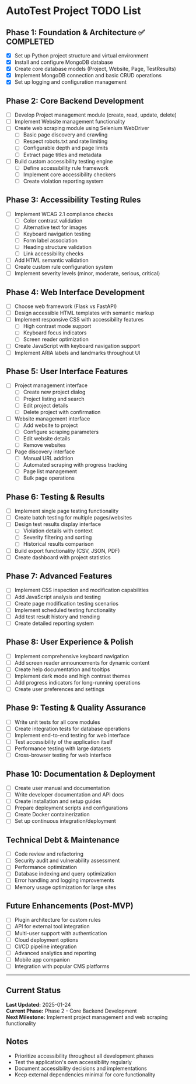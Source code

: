 # AutoTest Project TODO List

## Phase 1: Foundation & Architecture ✅ COMPLETED
- [x] Set up Python project structure and virtual environment
- [x] Install and configure MongoDB database
- [x] Create core database models (Project, Website, Page, TestResults)
- [x] Implement MongoDB connection and basic CRUD operations
- [x] Set up logging and configuration management

## Phase 2: Core Backend Development
- [ ] Develop Project management module (create, read, update, delete)
- [ ] Implement Website management functionality
- [ ] Create web scraping module using Selenium WebDriver
  - [ ] Basic page discovery and crawling
  - [ ] Respect robots.txt and rate limiting
  - [ ] Configurable depth and page limits
  - [ ] Extract page titles and metadata
- [ ] Build custom accessibility testing engine
  - [ ] Define accessibility rule framework
  - [ ] Implement core accessibility checkers
  - [ ] Create violation reporting system

## Phase 3: Accessibility Testing Rules
- [ ] Implement WCAG 2.1 compliance checks
  - [ ] Color contrast validation
  - [ ] Alternative text for images
  - [ ] Keyboard navigation testing
  - [ ] Form label association
  - [ ] Heading structure validation
  - [ ] Link accessibility checks
- [ ] Add HTML semantic validation
- [ ] Create custom rule configuration system
- [ ] Implement severity levels (minor, moderate, serious, critical)

## Phase 4: Web Interface Development
- [ ] Choose web framework (Flask vs FastAPI)
- [ ] Design accessible HTML templates with semantic markup
- [ ] Implement responsive CSS with accessibility features
  - [ ] High contrast mode support
  - [ ] Keyboard focus indicators
  - [ ] Screen reader optimization
- [ ] Create JavaScript with keyboard navigation support
- [ ] Implement ARIA labels and landmarks throughout UI

## Phase 5: User Interface Features
- [ ] Project management interface
  - [ ] Create new project dialog
  - [ ] Project listing and search
  - [ ] Edit project details
  - [ ] Delete project with confirmation
- [ ] Website management interface
  - [ ] Add website to project
  - [ ] Configure scraping parameters
  - [ ] Edit website details
  - [ ] Remove websites
- [ ] Page discovery interface
  - [ ] Manual URL addition
  - [ ] Automated scraping with progress tracking
  - [ ] Page list management
  - [ ] Bulk page operations

## Phase 6: Testing & Results
- [ ] Implement single page testing functionality
- [ ] Create batch testing for multiple pages/websites
- [ ] Design test results display interface
  - [ ] Violation details with context
  - [ ] Severity filtering and sorting
  - [ ] Historical results comparison
- [ ] Build export functionality (CSV, JSON, PDF)
- [ ] Create dashboard with project statistics

## Phase 7: Advanced Features
- [ ] Implement CSS inspection and modification capabilities
- [ ] Add JavaScript analysis and testing
- [ ] Create page modification testing scenarios
- [ ] Implement scheduled testing functionality
- [ ] Add test result history and trending
- [ ] Create detailed reporting system

## Phase 8: User Experience & Polish
- [ ] Implement comprehensive keyboard navigation
- [ ] Add screen reader announcements for dynamic content
- [ ] Create help documentation and tooltips
- [ ] Implement dark mode and high contrast themes
- [ ] Add progress indicators for long-running operations
- [ ] Create user preferences and settings

## Phase 9: Testing & Quality Assurance
- [ ] Write unit tests for all core modules
- [ ] Create integration tests for database operations
- [ ] Implement end-to-end testing for web interface
- [ ] Test accessibility of the application itself
- [ ] Performance testing with large datasets
- [ ] Cross-browser testing for web interface

## Phase 10: Documentation & Deployment
- [ ] Create user manual and documentation
- [ ] Write developer documentation and API docs
- [ ] Create installation and setup guides
- [ ] Prepare deployment scripts and configurations
- [ ] Create Docker containerization
- [ ] Set up continuous integration/deployment

## Technical Debt & Maintenance
- [ ] Code review and refactoring
- [ ] Security audit and vulnerability assessment
- [ ] Performance optimization
- [ ] Database indexing and query optimization
- [ ] Error handling and logging improvements
- [ ] Memory usage optimization for large sites

## Future Enhancements (Post-MVP)
- [ ] Plugin architecture for custom rules
- [ ] API for external tool integration
- [ ] Multi-user support with authentication
- [ ] Cloud deployment options
- [ ] CI/CD pipeline integration
- [ ] Advanced analytics and reporting
- [ ] Mobile app companion
- [ ] Integration with popular CMS platforms

---

## Current Status
**Last Updated:** 2025-01-24  
**Current Phase:** Phase 2 - Core Backend Development  
**Next Milestone:** Implement project management and web scraping functionality

## Notes
- Prioritize accessibility throughout all development phases
- Test the application's own accessibility regularly
- Document accessibility decisions and implementations
- Keep external dependencies minimal for core functionality